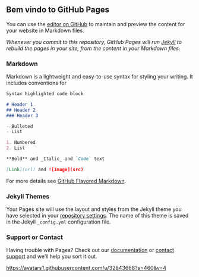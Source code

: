## Bem vindo to GitHub Pages

You can use the [editor on GitHub](https://github.com/csantos947/csantos947.github.io/edit/master/README.md) to maintain and preview the content for your website in Markdown files.

*Whenever you commit to this repository, GitHub Pages will run [Jekyll](https://jekyllrb.com/) to rebuild the pages in your site, from the content in your Markdown files.*

### Markdown

Markdown is a lightweight and easy-to-use syntax for styling your writing. It includes conventions for

```markdown
Syntax highlighted code block

# Header 1
## Header 2
### Header 3

- Bulleted
- List

1. Numbered
2. List

**Bold** and _Italic_ and `Code` text

[Link](url) and ![Image](src)
```

For more details see [GitHub Flavored Markdown](https://guides.github.com/features/mastering-markdown/).

### Jekyll Themes

Your Pages site will use the layout and styles from the Jekyll theme you have selected in your [repository settings](https://github.com/csantos947/csantos947.github.io/settings). The name of this theme is saved in the Jekyll `_config.yml` configuration file.

### Support or Contact

Having trouble with Pages? Check out our [documentation](https://help.github.com/categories/github-pages-basics/) or [contact support](https://github.com/contact) and we’ll help you sort it out.


https://avatars1.githubusercontent.com/u/32843668?s=460&v=4
